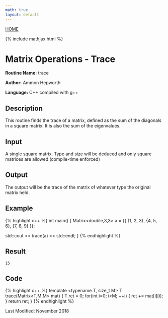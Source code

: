 ```yaml
---
math: true
layout: default
---
```

<a href="https://ammonhepworth.github.io/MATH4610/index">HOME</a>

{% include mathjax.html %}

# Matrix Operations - Trace

**Routine Name:** trace

**Author:** Ammon Hepworth

**Language:** C++ compiled with g++


## Description

This routine finds the trace of a matrix, defined as the sum of the diagonals in a square matrix. It is also the sum of the eigenvalues.

## Input

A single square matrix. Type and size will be deduced and only square matrices are allowed (compile-time enforced)

## Output

The output will be the trace of the matrix of whatever type the original matrix held.

## Example

{% highlight c++ %}
int main() 
{
  Matrix<double,3,3> a = {{ {1, 2, 3},
                            {4, 5, 6},
                            {7, 8, 9} }}; 

  std::cout << trace(a) << std::endl;
}
{% endhighlight %}

## Result
```
15
```

## Code

{% highlight c++ %}
template <typename T, size_t M>
T trace(Matrix<T,M,M> mat)
{
  T ret = 0;
  for(int i=0; i<M; ++i)
  {
    ret += mat[i][i];
  }
  return ret;
}
{% endhighlight %}

Last Modified: November 2018
